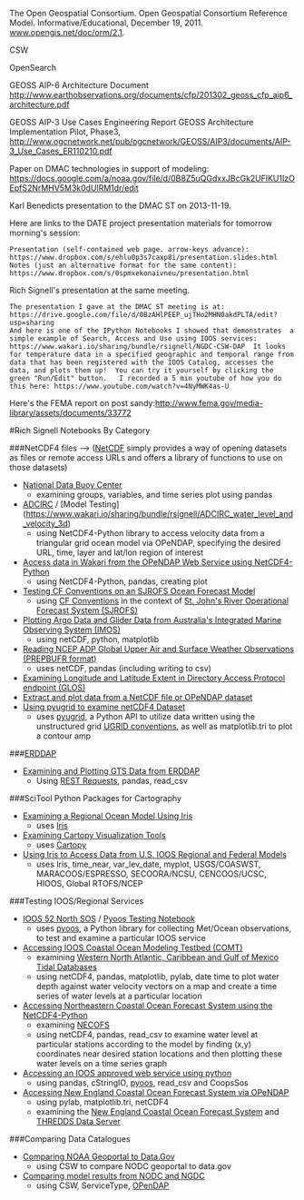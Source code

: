 The Open Geospatial Consortium. Open Geospatial Consortium Reference Model. Informative/Educational, December 19, 2011. www.opengis.net/doc/orm/2.1.

CSW

OpenSearch

GEOSS AIP-6 Architecture Document http://www.earthobservations.org/documents/cfp/201302_geoss_cfp_aip6_architecture.pdf

GEOSS AIP-3 Use Cases Engineering Report GEOSS Architecture Implementation Pilot, Phase3, http://www.ogcnetwork.net/pub/ogcnetwork/GEOSS/AIP3/documents/AIP-3_Use_Cases_ER110210.pdf


Paper on DMAC technologies in support of modeling: https://docs.google.com/a/noaa.gov/file/d/0B8Z5uQGdxxJBcGk2UFlKU1IzOEpfS2NrMHV5M3k0dUlRM1dr/edit

Karl Benedicts presentation to the DMAC ST on 2013-11-19.

Here are links to the DATE project presentation materials for tomorrow morning's session:

    Presentation (self-contained web page. arrow-keys advance):  https://www.dropbox.com/s/ehlu0p3s7caxp8i/presentation.slides.html
    Notes (just an alternative format for the same content):  https://www.dropbox.com/s/0spmxekonaivneu/presentation.html 

Rich Signell's  presentation at the same meeting.

    The presentation I gave at the DMAC ST meeting is at: https://drive.google.com/file/d/0BzAHlPEEP_ujTHo2MHN0akdPLTA/edit?usp=sharing
    And here is one of the IPython Notebooks I showed that demonstrates  a simple example of Search, Access and Use using IOOS services:  https://www.wakari.io/sharing/bundle/rsignell/NGDC-CSW-DAP  It looks for temperature data in a specified geographic and temporal range from data that has been registered with the IOOS Catalog, accesses the data, and plots them up!  You can try it yourself by clicking the green "Run/Edit" button.   I recorded a 5 min youtube of how you do this here: https://www.youtube.com/watch?v=4NyMWK4as-U


Here's the FEMA report on post sandy:http://www.fema.gov/media-library/assets/documents/33772

#Rich Signell Notebooks By Category

###NetCDF4 files
--> ([NetCDF](http://www.unidata.ucar.edu/software/netcdf/docs/group__datasets.html) simply provides a way of opening datasets as files or remote access URLs and offers a library of functions to use on those datasets)
*  [National Data Buoy Center](https://www.wakari.io/sharing/bundle/rsignell/ndbc_group_test)
   *  examining groups, variables, and time series plot using pandas
*  [ADCIRC](http://adcirc.org) / [Model Testing] (https://www.wakari.io/sharing/bundle/rsignell/ADCIRC_water_level_and_velocity_3d)
    *  using NetCDF4-Python library to access velocity data from a triangular grid ocean model via OPeNDAP, specifying the desired URL, time, layer and lat/lon region of interest
*  [Access data in Wakari from the OPeNDAP Web Service using NetCDF4-Python](https://www.wakari.io/sharing/bundle/rsignell/opendap_bathy_test)
    *  using NetCDF4-Python, pandas, creating plot 
*  [Testing CF Conventions on an SJROFS Ocean Forecast Model](https://www.wakari.io/sharing/bundle/rsignell/SJROFS)
    * using [CF Conventions](http://cf-pcmdi.llnl.gov) in the context of [St. John's River Operational Forecast System (SJROFS)](http://tidesandcurrents.noaa.gov/ofs/sjofs/sjofs.html)
*  [Plotting Argo Data and Glider Data from Australia's Integrated Marine Observing System (IMOS)](https://www.wakari.io/sharing/bundle/rsignell/IMOS_Demos)
    *  using netCDF, python, matplotlib
*  [Reading NCEP ADP Global Upper Air and Surface Weather Observations (PREPBUFR format)](https://www.wakari.io/sharing/bundle/rsignell/gdas2csv)
    *  uses netCDF, pandas (including writing to csv)
*  [Examining Longitude and Latitude Extent in Directory Access Protocol endpoint (GLOS)](https://www.wakari.io/sharing/bundle/rsignell/glos_range)
*  [Extract and plot data from a NetCDF file or OPeNDAP dataset](https://www.wakari.io/sharing/bundle/rsignell/NetCDF_plot)
*  [Using pyugrid to examine netCDF4 Dataset](https://www.wakari.io/sharing/bundle/rsignell/pyugrid_test)
    *  uses [pyugrid](https://github.com/pyugrid/pyugrid), a Python API to utilize data written using the unstructured grid [UGRID conventions](https://github.com/ugrid-conventions/ugrid-conventions), as well as matplotlib.tri to plot a contour amp

###[ERDDAP](http://coastwatch.pfeg.noaa.gov/erddap/index.html)
*  [Examining and Plotting GTS Data from ERDDAP](https://www.wakari.io/sharing/bundle/rsignell/ERDDAP_GTS_Test)
   *  Using [REST Requests](http://rest.elkstein.org/2008/02/what-is-rest.html), pandas, read_csv

###SciTool Python Packages for Cartography
*  [Examining a Regional Ocean Model Using Iris](https://www.wakari.io/sharing/bundle/rsignell/iris_z_coords)
    *  uses [Iris](http://esc24.github.io/iris/index.html) 
*  [Examining Cartopy Visualization Tools](https://www.wakari.io/sharing/bundle/rsignell/cartopy)
    *  uses [Cartopy](http://scitools.org.uk/cartopy/index.html)
*  [Using Iris to Access Data from U.S. IOOS Regional and Federal Models](https://www.wakari.io/sharing/bundle/rsignell/scitools)
    *  uses Iris, time_near, var_lev_date, myplot, USGS/COASWST, MARACOOS/ESPRESSO, SECOORA/NCSU, CENCOOS/UCSC, HIOOS, Global RTOFS/NCEP 

###Testing IOOS/Regional Services
*  [IOOS 52 North SOS](http://ioossos.axiomalaska.com) / [Pyoos Testing Notebook](https://www.wakari.io/sharing/bundle/rsignell/pyoos_axiom)
    *  uses [pyoos](https://pypi.python.org/pypi/pyoos), a Python library for collecting Met/Ocean observations, to test and examine a particular IOOS service
*  [Accessing IOOS Coastal Ocean Modeling Testbed (COMT)](https://www.wakari.io/sharing/bundle/rsignell/ADCIRC_water_level_and_velocity)
    *  examining [Western North Atlantic, Caribbean and Gulf of Mexico Tidal Databases](http://adcirc.org/products/adcirc-tidal-databases/)
    *  using netCDF4, pandas, matplotlib, pylab, date time to plot water depth against water velocity vectors on a map and create a time series of water levels at a particular location
*  [Accessing Northeastern Coastal Ocean Forecast System using the NetCDF4-Python](https://www.wakari.io/sharing/bundle/rsignell/NECOFS_water_levels)
    *  examining [NECOFS](http://www.neracoos.org/datatools/forecast/oceanforecasts)
    *  using netCDF4, pandas, read_csv to examine water level at particular stations according to the model by finding (x,y) coordinates near desired station locations and then plotting these water levels on a time series graph
*  [Accessing an IOOS approved web service using python](https://www.wakari.io/sharing/bundle/rsignell/pyoos)
    *  using pandas, cStringIO, [pyoos](https://pypi.python.org/pypi/pyoos), read_csv and CoopsSos
*  [Accessing New England Coastal Ocean Forecast System via OPeNDAP](https://www.wakari.io/sharing/bundle/rsignell/FVCOM_depth_and_velocity)
    *  using  pylab, matplotlib.tri, netCDF4
    *  examining the [New England Coastal Ocean Forecast System](http://fvcom.smast.umassd.edu/research_projects/NECOFS/) and [THREDDS Data Server](http://www.smast.umassd.edu:8080/thredds/forecasts.html?dataset=gom2_nocache)

###Comparing Data Catalogues
*  [Comparing NOAA Geoportal to Data.Gov](https://www.wakari.io/sharing/bundle/rsignell/NODC_and_Data.gov)
    *  using CSW to compare NODC geoportal to data.gov
*  [Comparing model results from NODC and NGDC](https://www.wakari.io/sharing/bundle/rsignell/Model_check)
    *  using CSW, ServiceType, [OPenDAP](http://docs.opendap.org/index.php/QuickStart)